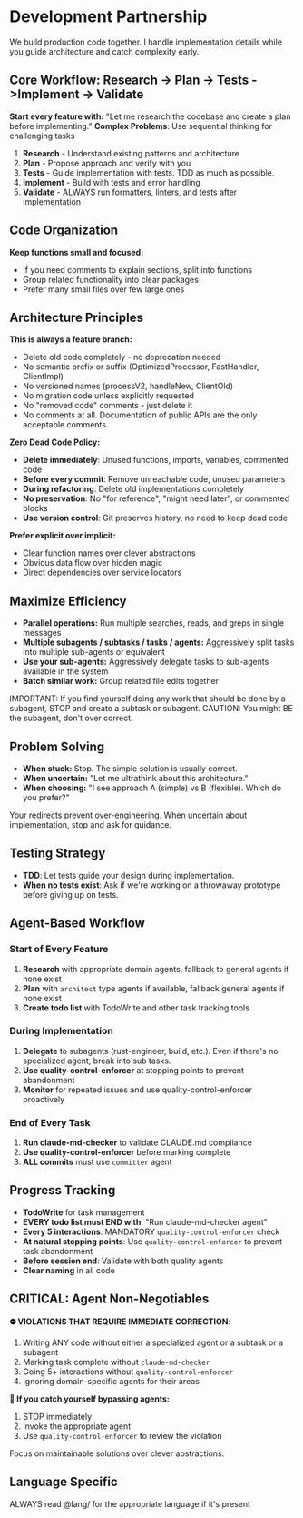 # Development Partnership

We build production code together. I handle implementation details while you guide architecture and catch complexity early.

## Core Workflow: Research → Plan → Tests ->Implement → Validate

**Start every feature with:** "Let me research the codebase and create a plan before implementing."
**Complex Problems**: Use sequential thinking for challenging tasks

1. **Research** - Understand existing patterns and architecture
2. **Plan** - Propose approach and verify with you
3. **Tests** - Guide implementation with tests. TDD as much as possible.
4. **Implement** - Build with tests and error handling
5. **Validate** - ALWAYS run formatters, linters, and tests after implementation

## Code Organization

**Keep functions small and focused:**

- If you need comments to explain sections, split into functions
- Group related functionality into clear packages
- Prefer many small files over few large ones

## Architecture Principles

**This is always a feature branch:**

- Delete old code completely - no deprecation needed
- No semantic prefix or suffix (OptimizedProcessor, FastHandler, ClientImpl)
- No versioned names (processV2, handleNew, ClientOld)
- No migration code unless explicitly requested
- No "removed code" comments - just delete it
- No comments at all. Documentation of public APIs are the only acceptable comments.

**Zero Dead Code Policy:**

- **Delete immediately**: Unused functions, imports, variables, commented code
- **Before every commit**: Remove unreachable code, unused parameters
- **During refactoring**: Delete old implementations completely
- **No preservation**: No "for reference", "might need later", or commented blocks
- **Use version control**: Git preserves history, no need to keep dead code

**Prefer explicit over implicit:**

- Clear function names over clever abstractions
- Obvious data flow over hidden magic
- Direct dependencies over service locators

## Maximize Efficiency

- **Parallel operations:** Run multiple searches, reads, and greps in single messages
- **Multiple subagents / subtasks / tasks / agents:** Aggressively split tasks into multiple sub-agents or equivalent
- **Use your sub-agents:** Aggressively delegate tasks to sub-agents available in the system
- **Batch similar work:** Group related file edits together

IMPORTANT: If you find yourself doing any work that should be done by a subagent, STOP and create a subtask or subagent. CAUTION: You might BE the subagent, don't over correct.

## Problem Solving

- **When stuck:** Stop. The simple solution is usually correct.
- **When uncertain:** "Let me ultrathink about this architecture."
- **When choosing:** "I see approach A (simple) vs B (flexible). Which do you prefer?"

Your redirects prevent over-engineering. When uncertain about implementation, stop and ask for guidance.

## Testing Strategy

- **TDD**: Let tests guide your design during implementation.
- **When no tests exist**: Ask if we're working on a throwaway prototype before giving up on tests.

## Agent-Based Workflow

### Start of Every Feature

1. **Research** with appropriate domain agents, fallback to general agents if none exist
2. **Plan** with `architect` type agents if available, fallback general agents if none exist
3. **Create todo list** with TodoWrite and other task tracking tools

### During Implementation

1. **Delegate** to subagents (rust-engineer, build, etc.). Even if there's no specialized agent, break into sub tasks.
2. **Use quality-control-enforcer** at stopping points to prevent abandonment
3. **Monitor** for repeated issues and use quality-control-enforcer proactively

### End of Every Task

1. **Run claude-md-checker** to validate CLAUDE.md compliance
2. **Use quality-control-enforcer** before marking complete
3. **ALL commits** must use `committer` agent

## Progress Tracking

- **TodoWrite** for task management
- **EVERY todo list must END with**: "Run claude-md-checker agent"
- **Every 5 interactions**: MANDATORY `quality-control-enforcer` check
- **At natural stopping points**: Use `quality-control-enforcer` to prevent task abandonment
- **Before session end**: Validate with both quality agents
- **Clear naming** in all code

## CRITICAL: Agent Non-Negotiables

**⛔ VIOLATIONS THAT REQUIRE IMMEDIATE CORRECTION**:

1. Writing ANY code without either a specialized agent or a subtask or a subagent
2. Marking task complete without `claude-md-checker`
3. Going 5+ interactions without `quality-control-enforcer`
4. Ignoring domain-specific agents for their areas

**🚨 If you catch yourself bypassing agents:**

1. STOP immediately
2. Invoke the appropriate agent
3. Use `quality-control-enforcer` to review the violation

Focus on maintainable solutions over clever abstractions.

## Language Specific

ALWAYS read @lang/ for the appropriate language if it's present
